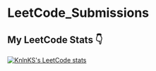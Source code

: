 # LeetCode_Submissions


## My LeetCode Stats 👇
[![KnlnKS's LeetCode stats](https://leetcode-stats-six.vercel.app/?username=nikhilsp&theme=dark)](https://github.com/KnlnKS/leetcode-stats)
